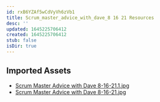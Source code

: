 ```yaml
---
id: rxB6YZAf5wCdVyVh6zVb1
title: Scrum_master_advice_with_dave_8 16 21 Resources
desc: ''
updated: 1645225706412
created: 1645225706412
stub: false
isDir: true
---
```

## Imported Assets
- [Scrum Master Advice with Dave 8-16-21.1.jpg](/assets/scrum-master-advice-with-dave-8-16-21-O8cxQrB3HDFI.jpg)
- [Scrum Master Advice with Dave 8-16-21.jpg](/assets/scrum-master-advice-with-dave-8-16-21-ClH5pRHInjVK.jpg)

